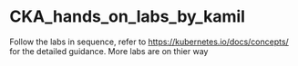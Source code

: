 # CKA_hands_on_labs_by_kamil
Follow the labs in sequence, refer to https://kubernetes.io/docs/concepts/ for the detailed guidance. 
More labs are on thier way

